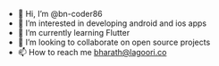 - 👋 Hi, I’m @bn-coder86
- 👀 I’m interested in developing android and ios apps
- 🌱 I’m currently learning Flutter
- 💞️ I’m looking to collaborate on open source projects
- 📫 How to reach me bharath@lagoori.co

<!---
bn-coder86/bn-coder86 is a ✨ special ✨ repository because its `README.md` (this file) appears on your GitHub profile.
You can click the Preview link to take a look at your changes.
--->
